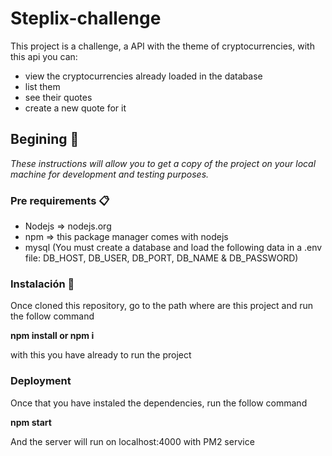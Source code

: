 # Steplix-challenge

This project is a challenge, a API with the theme of cryptocurrencies, with this api you can:

- view the cryptocurrencies already loaded in the database
- list them
- see their quotes
- create a new quote for it

## Begining 🚀

_These instructions will allow you to get a copy of the project on your local machine for development and testing purposes._

### Pre requirements 📋

- Nodejs => nodejs.org
- npm => this package manager comes with nodejs
- mysql (You must create a database and load the following data in a .env file: DB_HOST, DB_USER, DB_PORT, DB_NAME & DB_PASSWORD)

### Instalación 🔧

Once cloned this repository, go to the path where are this project and run the follow command

**npm install or npm i**

with this you have already to run the project

### Deployment

Once that you have instaled the dependencies, run the follow command

**npm start**

And the server will run on localhost:4000 with PM2 service
